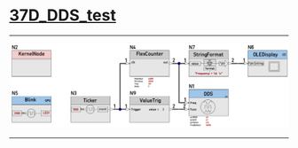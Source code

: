 # [37D_DDS_test](https://github.com/nBlocksStudioApps/37D_DDS_test_FIRMWARE)



----

<p align="center">
<img
src="img/01.PNG"
width = 900
/>
</p>

----
